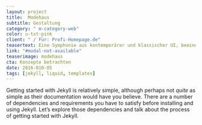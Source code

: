 ```yaml
---
layout: project
title:  Modehaus
subtitle: Gestaltung
category: " m-category-web"
color: u-txt-pink
client: " / Für: Profi-Homepage.de"
teasertext: Eine Symphonie aus kontemporärer und klassischer UI, beeindruckende Bilderwelt und fein abgestimmte Farbwahl &amp; Details.
link: "#modal-not-available"
teaserimage: modehaus
cta: Konzepte betrachten
date: 2016-010-05
tags: [jekyll, liquid, templates]
---
```

Getting started with Jekyll is relatively simple, although perhaps not *quite* as simple as their documentation would have you believe. There are a number of dependencies and requirements you have to satisfy before installing and using Jekyll. Let’s explore those dependencies and talk about the process of getting started with Jekyll.
